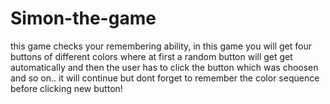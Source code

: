 # Simon-the-game
this game checks your remembering ability, in this game you will get four buttons of different colors where at first a random button will get get automatically and then the user has to click the button which was choosen and so on.. it will continue but dont forget to remember the color sequence before clicking new button!
